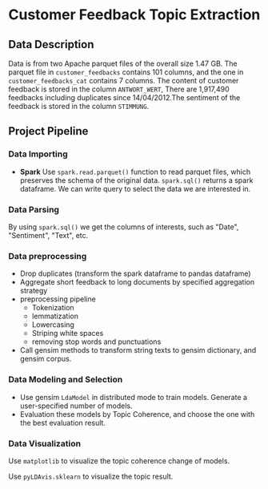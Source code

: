 # Customer Feedback Topic Extraction

## Data Description

Data is from two Apache parquet files of the overall size 1.47 GB.  The parquet file in `customer_feedbacks` contains 101 columns, and the one in `customer_feedbacks_cat` contains 7 columns. The content of customer feedback is stored in the column `ANTWORT_WERT`, There are 1,917,490 feedbacks including duplicates since 14/04/2012.The sentiment of the feedback is stored in the column `STIMMUNG`.

## Project Pipeline

### Data Importing

* **Spark**
  Use `spark.read.parquet()` function to read parquet files, which preserves the schema of the original data. `spark.sql()` returns a spark dataframe. We can write query to select the data we are interested in.

### Data Parsing

By using `spark.sql()` we get the columns of interests, such as "Date", "Sentiment", "Text", etc.

### Data preprocessing

* Drop duplicates (transform the spark dataframe to pandas dataframe)
* Aggregate short feedback to long documents by specified aggregation strategy
* preprocessing pipeline
  * Tokenization
  * lemmatization
  * Lowercasing
  * Striping white spaces
  * removing stop words and punctuations
* Call gensim methods to transform string texts to gensim dictionary, and gensim corpus. 

### Data Modeling and Selection

* Use gensim `LdaModel` in distributed mode to train models. Generate a user-specified number of models. 
* Evaluation these models by Topic Coherence, and choose the one with the best evaluation result.

### Data Visualization

Use `matplotlib` to visualize the topic coherence change of models.

Use `pyLDAvis.sklearn` to visualize the topic result.

